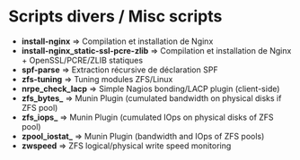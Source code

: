 # Scripts divers / Misc scripts

* **install-nginx** => Compilation et installation de Nginx
* **install-nginx_static-ssl-pcre-zlib** => Compilation et installation de Nginx + OpenSSL/PCRE/ZLIB statiques
* **spf-parse** => Extraction récursive de déclaration SPF
* **zfs-tuning** => Tuning modules ZFS/Linux
* **nrpe_check_lacp** => Simple Nagios bonding/LACP plugin (client-side)
* **zfs_bytes_** => Munin Plugin (cumulated bandwidth on physical disks if ZFS pool)
* **zfs_iops_** => Munin Plugin (cumulated IOps on physical disks of ZFS pool)
* **zpool_iostat_** => Munin Plugin (bandwidth and IOps of ZFS pools)
* **zwspeed** => ZFS logical/physical write speed monitoring
